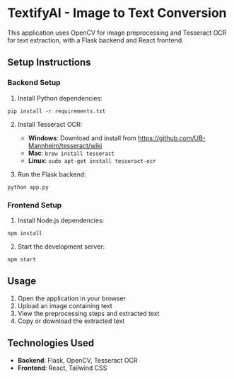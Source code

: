 
# TextifyAI - Image to Text Conversion

This application uses OpenCV for image preprocessing and Tesseract OCR for text extraction, with a Flask backend and React frontend.

## Setup Instructions

### Backend Setup

1. Install Python dependencies:
```
pip install -r requirements.txt
```

2. Install Tesseract OCR:
   - **Windows**: Download and install from https://github.com/UB-Mannheim/tesseract/wiki
   - **Mac**: `brew install tesseract`
   - **Linux**: `sudo apt-get install tesseract-ocr`

3. Run the Flask backend:
```
python app.py
```

### Frontend Setup

1. Install Node.js dependencies:
```
npm install
```

2. Start the development server:
```
npm start
```

## Usage

1. Open the application in your browser
2. Upload an image containing text
3. View the preprocessing steps and extracted text
4. Copy or download the extracted text

## Technologies Used

- **Backend**: Flask, OpenCV, Tesseract OCR
- **Frontend**: React, Tailwind CSS
